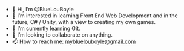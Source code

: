 - 👋 Hi, I’m @BlueLouBoyle
- 👀 I’m interested in learning Front End Web Development and in the future, C# / Unity, with a view to creating my own games.
- 🌱 I’m currently learning Git.
- 💞️ I’m looking to collaborate on anything.
- 📫 How to reach me: mybluelouboyle@gmail.com

<!---
BlueLouBoyle/BlueLouBoyle is a ✨ special ✨ repository because its `README.md` (this file) appears on your GitHub profile.
You can click the Preview link to take a look at your changes.
--->
